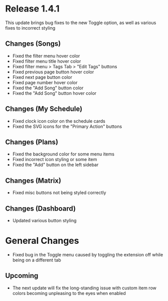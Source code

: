 # Release 1.4.1
This update brings bug fixes to the new Toggle option, as well as various fixes to incorrect styling

## Changes (Songs)
- Fixed the filter menu hover color
- Fixed filter menu title hover color
- Fixed filter menu > Tags Tab > "Edit Tags" buttons
- Fixed previous page button hover color
- Fixed next page button color
- Fixed page number hover color
- Fixed the "Add Song" button color
- Fixed the "Add Song" button hover color

## Changes (My Schedule)
- Fixed clock icon color on the schedule cards
- Fixed the SVG icons for the "Primary Action" buttons

## Changes (Plans)
- Fixed the background color for some menu items
- Fixed incorrect icon styling or some item
- Fixed the "Add" button on the left sidebar

## Changes (Matrix)
- Fixed misc buttons not being styled correctly

## Changes (Dashboard)
- Updated various button styling

# General Changes
- Fixed bug in the Toggle menu caused by toggling the extension off while being on a different tab

## Upcoming 
- The next update will fix the long-standing issue with custom item row colors becoming unpleasing to the eyes when enabled
